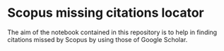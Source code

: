 # Scopus missing citations locator

The aim of the notebook contained in this repository is to help in finding citations missed by Scopus by using those of Google Scholar.
